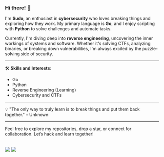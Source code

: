 ### Hi there! 👋

I'm **Sudo**, an enthusiast in **cybersecurity** who loves breaking things and exploring how they work. My primary language is **Go**, and I enjoy scripting with **Python** to solve challenges and automate tasks. 

Currently, I'm diving deep into **reverse engineering**, uncovering the inner workings of systems and software. Whether it's solving CTFs, analyzing binaries, or breaking down vulnerabilities, I'm always excited by the puzzle-solving side of security.

---

🛠 **Skills and Interests**:
- Go
- Python
- Reverse Engineering (Learning)
- Cybersecurity and CTFs

---

💡 "The only way to truly learn is to break things and put them back together." – Unknown

---

Feel free to explore my repositories, drop a star, or connect for collaboration. Let’s hack and learn together!
<br><br><br>
[![](https://img.shields.io/badge/linkedin-0a66c2)](https://www.linkedin.com/in/yukesh-lama-44526231a/)
[![](https://img.shields.io/badge/discord-blue)](@sudo.dwg)
